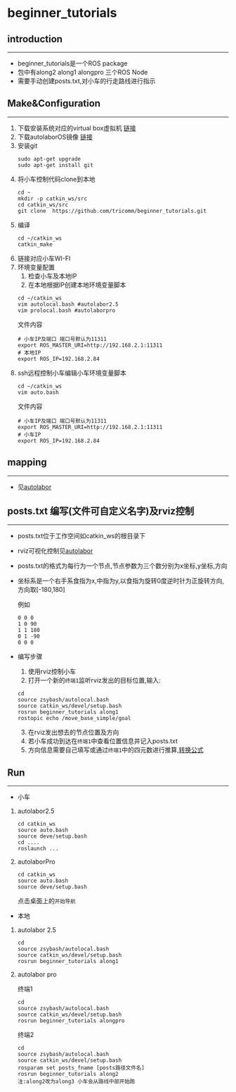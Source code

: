# beginner_tutorials 
## introduction
---
* beginner_tutorials是一个ROS package
* 包中有along2 along1 alongpro 三个ROS Node
* 需要手动创建posts.txt,对小车的行走路线进行指示

## Make&Configuration
---
1. 下载安装系统对应的virtual box虚拟机 [链接](https://www.virtualbox.org/wiki/Downloads)
2. 下载autolaborOS镜像 [链接](http://www.autolabor.com.cn/download)
3. 安装git
    ```
    sudo apt-get upgrade
    sudo apt-get install git
    ```
4. 将小车控制代码clone到本地
    ```
    cd ~
    mkdir -p catkin_ws/src
    cd catkin_ws/src
    git clone  https://github.com/tricomm/beginner_tutorials.git
    ```
5. 编译
    ```
    cd ~/catkin_ws
    catkin_make
    ```
6. 链接对应小车WI-FI
7. 环境变量配置
    1. 检查小车及本地IP
    2. 在本地根据IP创建本地环境变量脚本
    ```
    cd ~/catkin_ws
    vim autolocal.bash #autolabor2.5
    vim prolocal.bash #autolaborpro
    ```
    文件内容
    ```
    # 小车IP及端口 端口号默认为11311
    export ROS_MASTER_URI=http://192.168.2.1:11311
    # 本地IP
    export ROS_IP=192.168.2.84 
    ```
8. ssh远程控制小车编辑小车环境变量脚本
    ```
    cd ~/catkin_ws
    vim auto.bash
    ```
    文件内容
    ```
    # 小车IP及端口 端口号默认为11311
    export ROS_MASTER_URI=http://192.168.2.1:11311
    # 小车IP
    export ROS_IP=192.168.2.84 
    ```
## mapping
---
* 见[autolabor](http://www.autolabor.com.cn/)
## posts.txt 编写(文件可自定义名字)及rviz控制
---
* posts.txt位于工作空间如catkin_ws的根目录下
* rviz可视化控制见[autolabor](http://www.autolabor.com.cn/)
* posts.txt的格式为每行为一个节点,节点参数为三个数分别为x坐标,y坐标,方向
* 坐标系是一个右手系食指为x,中指为y,以食指为旋转0度逆时针为正旋转方向,方向取[-180,180]

    例如
    ```
    0 0 0 
    1 0 90
    1 1 180
    0 1 -90
    0 0 0
    ```
* 编写步骤
    1. 使用rviz控制小车
    2. 打开一个新的`终端1`监听rviz发出的目标位置,输入:
    ```
    cd
    source zsybash/autolocal.bash 
    source catkin_ws/devel/setup.bash
    rosrun beginner_tutorials along1
    rostopic echo /move_base_simple/goal
    ```
    3. 在rviz发出想去的节点位置及方向
    4. 若小车成功到达在`终端1`中查看位置信息并记入posts.txt
    5. 方向信息需要自己填写或通过`终端1`中的四元数进行推算,[转换公式](https://tricomm.github.io./2019/02/28/Quaternion/)
## Run
---
* 小车
 1. autolabor2.5
    ```
    cd catkin_ws
    source auto.bash
    source deve/setup.bash
    cd ....
    roslaunch ...
    ```
 2.  autolaborPro
        ```
        cd catkin_ws
        source auto.bash
        source deve/setup.bash
        ```
        点击桌面上的`开始导航`
* 本地
1. autolabor 2.5
    ```
    cd
    source zsybash/autolocal.bash 
    source catkin_ws/devel/setup.bash
    rosrun beginner_tutorials along1
    ```
2. autolabor pro
   
    终端1
    ```
    cd
    source zsybash/autolocal.bash 
    source catkin_ws/devel/setup.bash
    rosrun beginner_tutorials alongpro
    ```
    终端2
    ```
    cd
    source zsybash/autolocal.bash 
    source catkin_ws/devel/setup.bash
    rosparam set posts_fname [posts路径文件名]
    rosrun beginner_tutorials along2
    注:along2改为along3 小车会从路线中部开始跑
    ```